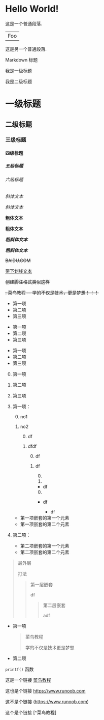# Hello World!  
这是一个普通段落.
<table>
    <tr>
        <td>Foo</td>
    </tr>
</table> 
这是另一个普通段落.

Markdown 标题

我是一级标题

我是二级标题
# 一级标题
## 二级标题
### 三级标题
#### 四级标题
##### 五级标题
###### 六级标题
*斜体文本*

_斜体文本_

**粗体文本**

__粗体文本__

***粗斜体文本***

___粗斜体文本___

~~BAIDU.COM~~

<u>带下划线文本</u>

~~创建脚注格式类似这样~~

~~: 菜鸟教程 -- 学的不仅是技术，更是梦想！！！~~

* 第一项
* 第二项
* 第三项

+ 第一项
+ 第二项
+ 第三项


- 第一项
- 第二项
- 第三项

0. 第一项
0. 第二项
0. 第三项

0. 第一项：
    
    0. no1
    0. no2
    
        0. df
        0. dfdf
        
            0. df
            0. df
            
                0.
                0.
                
                - df
                
                0.
                 
                - df
                
                    - df
    - 第一项嵌套的第一个元素
    - 第一项嵌套的第二个元素
0. 第二项：
    - 第二项嵌套的第一个元素
    - 第二项嵌套的第二个元素
    
> 最外层
>
>打法
> > 第一层嵌套
>>
>> df
> > > 第二层嵌套   
>>>
>>>adf

* 第一项
    > 菜鸟教程
    >       
    > 学的不仅是技术更是梦想
* 第二项 

`printf()` 函数

这是一个链接 [菜鸟教程](https://www.runoob.com)

这也是个链接 <https://www.runoob.com>

这不是个链接 (https://www.runoob.com)

这个是个链接 [^菜鸟教程]